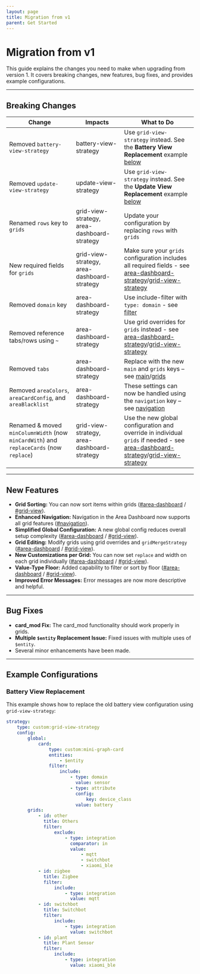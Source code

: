```yaml
---
layout: page
title: Migration from v1
parent: Get Started
---
```


# Migration from v1

This guide explains the changes you need to make when upgrading from version 1. It covers breaking changes, new features, bug fixes, and provides
example configurations.

---

## Breaking Changes

| **Change**                                                                              | **Impacts**                                 | **What to Do**                                                                                                                                                                                                  |
| --------------------------------------------------------------------------------------- | ------------------------------------------- | --------------------------------------------------------------------------------------------------------------------------------------------------------------------------------------------------------------- |
| Removed `battery-view-strategy`                                                         | battery-view-strategy                       | Use `grid-view-strategy` instead. See the **Battery View Replacement** example [below](#battery-view-replacement)                                                                                               |
| Removed `update-view-strategy`                                                          | update-view-strategy                        | Use `grid-view-strategy` instead. See the **Update View Replacement** example [below](#update-view-replacement)                                                                                                 |
| Renamed `rows` key to `grids`                                                           | grid-view-strategy, area-dashboard-strategy | Update your configuration by replacing `rows` with `grids`                                                                                                                                                      |
| New required fields for `grids`                                                         | grid-view-strategy, area-dashboard-strategy | Make sure your `grids` configuration includes all required fields - see [area-dashboard-strategy](/dashboard/area/configuration.html#grid)/[grid-view-strategy](/view/grid/configuration.html#grid)             |
| Removed `domain` key                                                                    | area-dashboard-strategy                     | Use include-filter with `type: domain` - see [filter](/dashboard/area/configuration.html#filter)                                                                                                                |
| Removed reference tabs/rows using `~`                                                   | area-dashboard-strategy                     | Use grid overrides for `grids` instead - see [area-dashboard-strategy](/dashboard/area/configuration.html#grid-overrides)/[grid-view-strategy](/view/grid/configuration.html#grid-overrides)                    |
| Removed `tabs`                                                                          | area-dashboard-strategy                     | Replace with the new `main` and `grids` keys – see [main](/dashboard/area/configuration.md#main)/[grids](/dashboard/area/configuration.md#grids)                                                                |
| Removed `areaColors`, `areaCardConfig`, and `areaBlacklist`                             | area-dashboard-strategy                     | These settings can now be handled using the `navigation` key – see [navigation](/dashboard/area/configuration.html#navigation)                                                                                  |
| Renamed & moved `minColumnWidth` (now `minCardWith`) and `replaceCards` (now `replace`) | grid-view-strategy, area-dashboard-strategy | Use the new global configuration and override in individual `grids` if needed - see [area-dashboard-strategy](/dashboard/area/configuration.html#grid)/[grid-view-strategy](/view/grid/configuration.html#grid) |

---

## New Features

- **Grid Sorting:** You can now sort items within grids ([#area-dashboard](#area-dashboard) / [#grid-view](#grid-view)).
- **Enhanced Navigation:** Navigation in the Area Dashboard now supports all grid features ([#navigation](#navigation)).
- **Simplified Global Configuration:** A new global config reduces overall setup complexity ([#area-dashboard](#area-dashboard) /
  [#grid-view](#grid-view)).
- **Grid Editing:** Modify grids using grid overrides and `gridMergeStrategy` ([#area-dashboard](#area-dashboard) / [#grid-view](#grid-view)).
- **New Customizations per Grid:** You can now set `replace` and width on each grid individually ([#area-dashboard](#area-dashboard) /
  [#grid-view](#grid-view)).
- **Value-Type Floor:** Added capability to filter or sort by floor ([#area-dashboard](#area-dashboard) / [#grid-view](#grid-view)).
- **Improved Error Messages:** Error messages are now more descriptive and helpful.

---

## Bug Fixes

- **card_mod Fix:** The card_mod functionality should work properly in grids.
- **Multiple `$entity` Replacement Issue:** Fixed issues with multiple uses of `$entity`.
- Several minor enhancements have been made.

---

## Example Configurations

### Battery View Replacement

This example shows how to replace the old battery view configuration using `grid-view-strategy`:

```yaml
strategy:
    type: custom:grid-view-strategy
    config:
        global:
            card:
                type: custom:mini-graph-card
                entities:
                    - $entity
                filter:
                    include:
                        - type: domain
                          value: sensor
                        - type: attribute
                          config:
                              key: device_class
                          value: battery
        grids:
            - id: other
              title: Others
              filter:
                  exclude:
                      - type: integration
                        comparator: in
                        value:
                            - mqtt
                            - switchbot
                            - xiaomi_ble
            - id: zigbee
              title: Zigbee
              filter:
                  include:
                      - type: integration
                        value: mqtt
            - id: switchbot
              title: Switchbot
              filter:
                  include:
                      - type: integration
                        value: switchbot
            - id: plant
              title: Plant Sensor
              filter:
                  include:
                      - type: integration
                        value: xiaomi_ble
```
